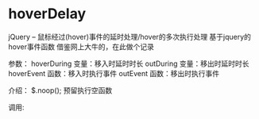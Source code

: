 # hoverDelay
jQuery – 鼠标经过(hover)事件的延时处理/hover的多次执行处理
基于jquery的hover事件函数
借鉴网上大牛的，在此做个记录

参数：
hoverDuring 变量：移入时延时时长
outDuring 变量：移出时延时时长
hoverEvent  函数：移入时执行事件
outEvent  函数：移出时执行事件

介绍：
$.noop(); 预留执行空函数

调用:
<script type="text/javascript" src="../js/jquery-1.10.1.min.js"></script>
<script type="text/javascript" src="../js/hoverDelay.js"></script>
<script type="text/javascript">
		$(function(){
		  $("#test").hoverDelay({
		      hoverDuring:1000,
		      outDuring:1000,
          hoverEvent: function(){
            alert("移入");
          },
          outEvent: function(){
            alert('移出')
          }
      });
		});
</script>
